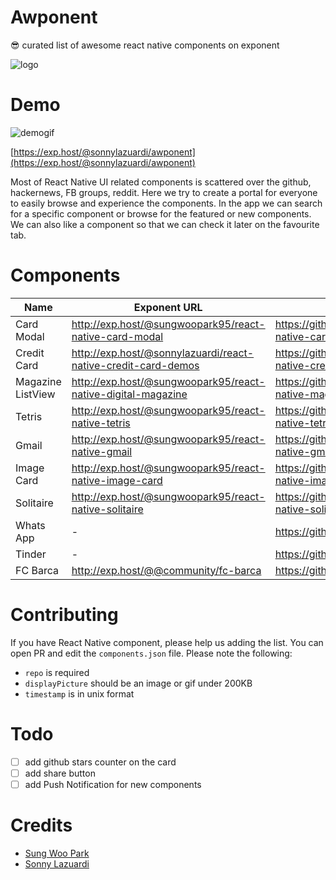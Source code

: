 # Awponent

😎 curated list of awesome react native components on exponent

![logo](https://raw.githubusercontent.com/sonnylazuardi/awponent/master/assets/images/logo-big-192.png)

# Demo

![demogif](http://sonny.js.org/awponent/static/media/demo.e1430503.gif)

[https://exp.host/@sonnylazuardi/awponent](https://exp.host/@sonnylazuardi/awponent)

Most of React Native UI related components is scattered over the github, hackernews, FB groups, reddit. Here we try to create a portal for everyone to easily browse and experience the components. In the app we can search for a specific component or browse 
for the featured or new components. We can also like a component so that we can check it later on the favourite tab.

# Components

Name | Exponent URL | Github URL | Demo
--- | --- | --- | ---
Card Modal | http://exp.host/@sungwoopark95/react-native-card-modal | https://github.com/ggomaeng/react-native-card-modal | ![](https://rawgit.com/sonnylazuardi/awponent/master/assets/images/cardmodal.gif)
Credit Card | http://exp.host/@sonnylazuardi/react-native-credit-card-demos | https://github.com/sonnylazuardi/react-native-credit-card | ![](https://rawgit.com/sonnylazuardi/awponent/master/assets/images/card.gif)
Magazine ListView | http://exp.host/@sungwoopark95/react-native-digital-magazine | https://github.com/ggomaeng/react-native-magazine-listview | ![](https://rawgit.com/sonnylazuardi/awponent/master/assets/images/digital_magazine.gif)
Tetris | http://exp.host/@sungwoopark95/react-native-tetris | https://github.com/ggomaeng/react-native-tetris | ![](https://rawgit.com/sonnylazuardi/awponent/master/assets/images/tetris.gif)
Gmail | http://exp.host/@sungwoopark95/react-native-gmail | https://github.com/ggomaeng/react-native-gmail | ![](https://rawgit.com/sonnylazuardi/awponent/master/assets/images/gmail.gif)
Image Card | http://exp.host/@sungwoopark95/react-native-image-card | https://github.com/ggomaeng/react-native-image-card | ![](https://rawgit.com/sonnylazuardi/awponent/master/assets/images/image-card.gif)
Solitaire | http://exp.host/@sungwoopark95/react-native-solitaire | https://github.com/ggomaeng/react-native-solitaire | ![](https://rawgit.com/sonnylazuardi/awponent/master/assets/images/solitaire.gif)
Whats App | - |https://github.com/VctrySam/whatsapp | ![](https://rawgit.com/sonnylazuardi/awponent/master/assets/images/whatsapp.jpg)
Tinder | - | https://github.com/VctrySam/tinder | ![](https://rawgit.com/sonnylazuardi/awponent/master/assets/images/tinder.jpg)
FC Barca | http://exp.host/@@community/fc-barca | https://github.com/VctrySam/FCBarca | ![](https://rawgit.com/sonnylazuardi/awponent/master/assets/images/fcbarca.jpg)

# Contributing

If you have React Native component, please help us adding the list. You can open PR and edit the `components.json` file.
Please note the following:

- `repo` is required
- `displayPicture` should be an image or gif under 200KB
- `timestamp` is in unix format

# Todo

- [ ] add github stars counter on the card
- [ ] add share button
- [ ] add Push Notification for new components

# Credits

- [Sung Woo Park](https://github.com/ggomaeng)
- [Sonny Lazuardi](https://github.com/sonnylazuardi)
